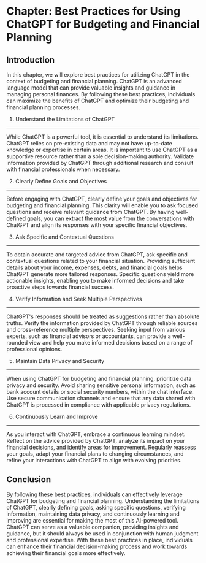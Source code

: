 Chapter: Best Practices for Using ChatGPT for Budgeting and Financial Planning
==============================================================================

Introduction
------------

In this chapter, we will explore best practices for utilizing ChatGPT in the context of budgeting and financial planning. ChatGPT is an advanced language model that can provide valuable insights and guidance in managing personal finances. By following these best practices, individuals can maximize the benefits of ChatGPT and optimize their budgeting and financial planning processes.

1. Understand the Limitations of ChatGPT
----------------------------------------

While ChatGPT is a powerful tool, it is essential to understand its limitations. ChatGPT relies on pre-existing data and may not have up-to-date knowledge or expertise in certain areas. It is important to use ChatGPT as a supportive resource rather than a sole decision-making authority. Validate information provided by ChatGPT through additional research and consult with financial professionals when necessary.

2. Clearly Define Goals and Objectives
--------------------------------------

Before engaging with ChatGPT, clearly define your goals and objectives for budgeting and financial planning. This clarity will enable you to ask focused questions and receive relevant guidance from ChatGPT. By having well-defined goals, you can extract the most value from the conversations with ChatGPT and align its responses with your specific financial objectives.

3. Ask Specific and Contextual Questions
----------------------------------------

To obtain accurate and targeted advice from ChatGPT, ask specific and contextual questions related to your financial situation. Providing sufficient details about your income, expenses, debts, and financial goals helps ChatGPT generate more tailored responses. Specific questions yield more actionable insights, enabling you to make informed decisions and take proactive steps towards financial success.

4. Verify Information and Seek Multiple Perspectives
----------------------------------------------------

ChatGPT's responses should be treated as suggestions rather than absolute truths. Verify the information provided by ChatGPT through reliable sources and cross-reference multiple perspectives. Seeking input from various experts, such as financial advisors or accountants, can provide a well-rounded view and help you make informed decisions based on a range of professional opinions.

5. Maintain Data Privacy and Security
-------------------------------------

When using ChatGPT for budgeting and financial planning, prioritize data privacy and security. Avoid sharing sensitive personal information, such as bank account details or social security numbers, within the chat interface. Use secure communication channels and ensure that any data shared with ChatGPT is processed in compliance with applicable privacy regulations.

6. Continuously Learn and Improve
---------------------------------

As you interact with ChatGPT, embrace a continuous learning mindset. Reflect on the advice provided by ChatGPT, analyze its impact on your financial decisions, and identify areas for improvement. Regularly reassess your goals, adapt your financial plans to changing circumstances, and refine your interactions with ChatGPT to align with evolving priorities.

Conclusion
----------

By following these best practices, individuals can effectively leverage ChatGPT for budgeting and financial planning. Understanding the limitations of ChatGPT, clearly defining goals, asking specific questions, verifying information, maintaining data privacy, and continuously learning and improving are essential for making the most of this AI-powered tool. ChatGPT can serve as a valuable companion, providing insights and guidance, but it should always be used in conjunction with human judgment and professional expertise. With these best practices in place, individuals can enhance their financial decision-making process and work towards achieving their financial goals more effectively.
